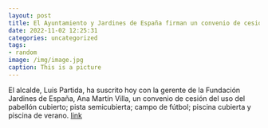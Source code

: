 ```yaml
---
layout: post
title: El Ayuntamiento y Jardines de España firman un convenio de cesión de uso de instalaciones deportivas
date: 2022-11-02 12:25:31
categories: uncategorized
tags:
- random
image: /img/image.jpg
caption: This is a picture
---
```

El alcalde, Luis Partida, ha suscrito hoy con la gerente de la Fundación Jardines de España, Ana Martín Villa, un convenio de cesión del uso del pabellón cubierto; pista semicubierta; campo de fútbol; piscina cubierta y piscina de verano.   [link](https://www.ayto-villacanada.es/noticias/el-ayuntamiento-y-jardines-de-espana-firman-un-convenio-de-cesion-de-uso-de-instalaciones-deportivas/)
